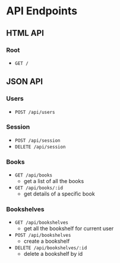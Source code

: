 # API Endpoints

## HTML API

### Root

- `GET /`

## JSON API

### Users

- `POST /api/users`

### Session

- `POST /api/session`
- `DELETE /api/session`

### Books

- `GET /api/books`
  + get a list of all the books
- `GET /api/books/:id`
  + get details of a specific book

### Bookshelves

- `GET /api/bookshelves`
  + get all the bookshelf for current user
- `POST /api/bookshelves`
  + create a bookshelf
- `DELETE /api/bookshelves/:id`
  + delete a bookshelf by id
